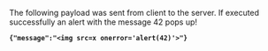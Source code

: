 The following payload was sent from client to the server. If executed successfully an alert with the message 42 pops up!

**`{"message":"<img src=x onerror='alert(42)'>"}`**


